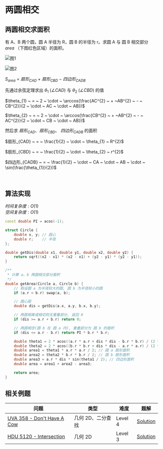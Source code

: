 # 两圆相交

## 两圆相交求面积

有 A、B 两个圆，圆 A 半径为 R，圆 B 的半径为 r。求圆 A 与 圆 B 相交部分 $area$ （下图红色区域）的面积。

![图1](ACM-Algorithm-几何-2D-两圆相交-001.png)

![图2](ACM-Algorithm-几何-2D-两圆相交-002.png)

$S_{area} ~ = ~ 扇形_{CAD} ~ + ~ 扇形_{CBD} ~ - ~四边形_{CADB}$

先通过余弦定理求出 $\theta_{1}~(\angle{CAD})$ 与 $\theta_{2}~(\angle{CBD})$ 的值

$\theta_{1} ~ = ~ 2 ~ \cdot ~ \arccos(\frac{AC^{2} ~ + ~AB^{2} ~ - ~ CB^{2}}{2 ~ \cdot ~ AC ~ \cdot ~ AB})$

$\theta_{2} ~ = ~ 2 ~ \cdot ~ \arccos(\frac{CB^{2} ~ + ~AB^{2} ~ - ~ AC^{2}}{2 ~ \cdot ~ CB ~ \cdot ~ AB})$

然后求 $扇形_{CAD}$、$扇形_{CBD}$、 $四边形_{CADB}$ 的面积

$扇形_{CAD} ~ = ~ \frac{1}{2} ~ \cdot ~ \theta_{1} ~ R^{2}$

$扇形_{CBD} ~ = ~ \frac{1}{2} ~ \cdot ~ \theta_{2} ~ r^{2}$

$四边形_{CADB} ~ = ~ \frac{1}{2} ~ \cdot ~ CA ~ \cdot ~ AB ~ \cdot ~ \sin(\frac{\theta_{1}}{2})$

<br/>

## 算法实现

$时间复杂度: O(1)$
<br/>
$空间复杂度: O(1)$

```C++
const double PI = acos(-1);

struct Circle {
    double x, y; // 圆心
    double r;    // 半径
};

double getDis(double x1, double y1, double x2, double y2) {
    return sqrt((x2 - x1) * (x2 - x1) + (y2 - y1) * (y2 - y1));
}

/**
 * 计算 a、b 两圆相交部分面积
 */
double getArea(Circle a, Circle b) {
    // 假设圆 a 为半径较大的圆, 圆 b 为半径较小的圆
    if (a.r < b.r) swap(a, b);

    // 圆心距
    double dis = getDis(a.x, a.y, b.x, b.y);

    // 两圆相离或相切则无重叠部分, 返回 0
    if (dis >= a.r + b.r) return 0;

    // 两圆相含(圆 b 在 圆 a 内), 重叠部分为 圆 b 的面积
    if (dis <= a.r - b.r) return PI * b.r * b.r;

    double theta1 = 2 * acos((a.r * a.r + dis * dis - b.r * b.r) / (2 * a.r * dis)); // 圆 a 圆心角
    double theta2 = 2 * acos((b.r * b.r + dis * dis - a.r * a.r) / (2 * b.r * dis)); // 圆 b 圆心角
    double area1 = theta1 * a.r * a.r / 2; // 圆 a 扇形面积
    double area2 = theta2 * b.r * b.r / 2; // 圆 b 扇形面积
    double area3 = a.r * dis * sin(theta1 / 2); // 四边形面积
    double area = area1 + area2 - area3;

    return area;
}
```

## 相关例题

| 问题                                                                         | 类型         | 难度      | 题解                                   |
|----------------------------------------------------------------------------|------------|---------|--------------------------------------|
| [UVA 358 - Don't Have A Cow](https://onlinejudge.org/external/3/358.pdf)   | 几何 2D、二分查找 | Level 4 | [Solution](ACM-Solution-UVA-358.md)  |
| [HDU 5120 - Intersection](https://acm.hdu.edu.cn/showproblem.php?pid=5120) | 几何 2D      | Level 3 | [Solution](ACM-Solution-HDU-5120.md) |
